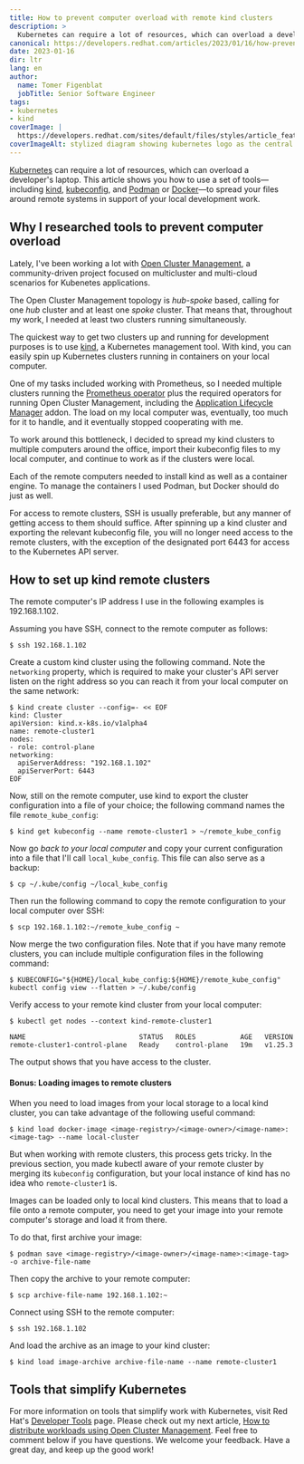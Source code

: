 ```yaml
---
title: How to prevent computer overload with remote kind clusters
description: >
  Kubernetes can require a lot of resources, which can overload a developer's laptop. This article shows you how to use a set of tools—including kind, kubeconfig, and Podman or Docker—to spread your files around remote systems in support of your local development work.
canonical: https://developers.redhat.com/articles/2023/01/16/how-prevent-computer-overload-remote-kind-clusters
date: 2023-01-16
dir: ltr
lang: en
author:
  name: Tomer Figenblat
  jobTitle: Senior Software Engineer
tags:
- kubernetes
- kind
coverImage: |
  https://developers.redhat.com/sites/default/files/styles/article_feature/public/2020_Kubernetes_Shared_image_A%20%282%29.png?itok=ZQSD_vps
coverImageAlt: stylized diagram showing kubernetes logo as the central node in a graph with database, cloud, and html tag nodes.
---
```


<p><a href="/topics/kubernetes">Kubernetes</a> can require a lot of resources, which can overload a developer's laptop. This article shows you how to use a set of tools—including <a href="https://kind.sigs.k8s.io/">kind</a>, <a href="https://kubernetes.io/docs/concepts/configuration/organize-cluster-access-kubeconfig/">kubeconfig</a>, and <a href="https://podman.io/">Podman</a> or <a href="https://www.docker.com/">Docker</a>—to spread your files around remote systems in support of your local development work.</p>

<h2>Why I researched tools to prevent computer overload</h2>

<p>Lately, I've been working a lot with <a href="https://open-cluster-management.io/">Open Cluster Management</a>, a community-driven project focused on multicluster and multi-cloud scenarios for Kubenetes applications.</p>

<p>The Open Cluster Management topology is <em>hub-spoke</em> based, calling for one <em>hub</em> cluster and at least one <em>spoke</em> cluster. That means that, throughout my work, I needed at least two clusters running simultaneously.</p>

<p>The quickest way to get two clusters up and running for development purposes is to use&nbsp;<a href="https://kind.sigs.k8s.io/">kind</a>, a Kubernetes management tool. With kind, you can easily spin up Kubernetes clusters running in containers on your local computer.</p>

<p>One of my tasks included working with Prometheus, so I needed multiple clusters running the <a href="https://github.com/prometheus-operator/kube-prometheus">Prometheus operator</a> plus the required operators for running Open Cluster Management, including the <a href="https://open-cluster-management.io/getting-started/integration/app-lifecycle/">Application Lifecycle Manager</a> addon. The load on my local computer was, eventually, too much for it to handle, and it eventually stopped cooperating with me.</p>

<p>To work around this bottleneck, I decided to spread my kind clusters to multiple computers around the office, import their kubeconfig files to my local computer, and continue to work as if the clusters were local.</p>

<p>Each of the remote computers needed to install kind as well as a container engine. To manage the containers I used Podman, but Docker should do just as well.</p>

<p>For access to remote clusters, SSH is usually preferable, but any manner of getting access to them should suffice. After spinning up a kind cluster and exporting the relevant kubeconfig file, you will no longer need access to the remote clusters, with the exception of the designated port 6443 for access to the Kubernetes API server.</p>

<h2>How to set up&nbsp;kind remote clusters</h2>

<p>The remote computer's IP address I use in the following examples is 192.168.1.102.</p>

<p>Assuming you have SSH, connect to the remote computer as follows:</p>

<pre>
<code class="language-bash">$ ssh 192.168.1.102</code></pre>

<p>Create a custom kind cluster using the following command. Note the <code>networking</code> property, which is required to make your cluster's API server listen on the right address so you can reach it from your local computer on the same network:</p>

<pre>
<code class="language-bash">$ kind create cluster --config=- &lt;&lt; EOF
kind: Cluster
apiVersion: kind.x-k8s.io/v1alpha4
name: remote-cluster1
nodes:
- role: control-plane
networking:
  apiServerAddress: "192.168.1.102"
  apiServerPort: 6443
EOF</code></pre>

<p>Now, still on the remote computer, use kind to export the cluster configuration into a file of your choice; the following command names the file <code>remote_kube_config</code>:</p>

<pre>
<code class="language-bash">$ kind get kubeconfig --name remote-cluster1 &gt; ~/remote_kube_config</code></pre>

<p>Now go <em>back to your local computer</em> and copy your current configuration into a file that I'll call <code>local_kube_config</code>. This file can also serve as a backup:</p>

<pre>
<code class="language-bash">$ cp ~/.kube/config ~/local_kube_config</code></pre>

<p>Then run the following command to copy the remote configuration to your local computer over SSH:</p>

<pre>
<code class="language-bash">$ scp 192.168.1.102:~/remote_kube_config ~</code></pre>

<p>Now merge the two configuration files. Note that if you have many remote clusters, you can include multiple configuration files in the following command:</p>

<pre>
<code class="language-bash">$ KUBECONFIG="${HOME}/local_kube_config:${HOME}/remote_kube_config" kubectl config view --flatten &gt; ~/.kube/config</code></pre>

<p>Verify access to your remote kind cluster from your local computer:</p>

<pre>
<code class="language-bash">$ kubectl get nodes --context kind-remote-cluster1

NAME                            STATUS   ROLES           AGE   VERSION
remote-cluster1-control-plane   Ready    control-plane   19m   v1.25.3</code></pre>

<p>The output shows that you have access to the cluster.</p>

<h4>Bonus: Loading images to remote clusters</h4>

<p>When you need to load images from your local storage to a&nbsp;local kind cluster, you can take advantage of the following useful command:</p>

<pre>
<code class="language-bash">$ kind load docker-image &lt;image-registry&gt;/&lt;image-owner&gt;/&lt;image-name&gt;:&lt;image-tag&gt; --name local-cluster</code></pre>

<p>But when working with remote clusters, this process gets tricky. In the previous section, you made kubectl aware of your remote cluster by merging its <code>kubeconfig</code> configuration, but your local instance of kind has no idea who <code>remote-cluster1</code> is.</p>

<p>Images can be loaded only to local kind clusters. This means that to load a file onto a remote computer, you need to get your image into your remote computer's storage and load it from there.</p>

<p>To do that, first archive your image:</p>

<pre>
<code class="language-bash">$ podman save &lt;image-registry&gt;/&lt;image-owner&gt;/&lt;image-name&gt;:&lt;image-tag&gt; -o archive-file-name</code></pre>

<p>Then copy the archive to your remote computer:</p>

<pre>
<code class="language-bash">$ scp archive-file-name 192.168.1.102:~</code></pre>

<p>Connect using SSH to the remote computer:</p>

<pre>
<code class="language-bash">$ ssh 192.168.1.102</code></pre>

<p>And load the archive as an image to your kind cluster:</p>

<pre>
<code class="language-bash">$ kind load image-archive archive-file-name --name remote-cluster1</code></pre>

<h2>Tools that simplify&nbsp;Kubernetes</h2>

<p>For more information on tools that simplify work with Kubernetes, visit Red Hat's <a href="/topics/developer-tools">Developer Tools</a> page. Please check out my next article, <a href="https://developers.redhat.com/articles/2023/01/19/how-distribute-workloads-using-open-cluster-management">How to distribute workloads using Open Cluster Management</a>. Feel free to comment below if you have questions. We welcome your feedback. Have a great day, and keep up the good work!</p>
